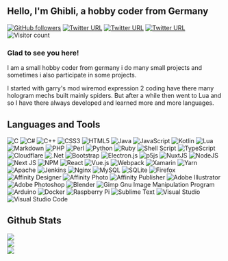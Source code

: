 ## Hello, I'm Ghibli, a hobby coder from Germany  

<a href="https://github.com/E2Ghibli?tab=followers" target="_blank" rel="noopener noreferrer"><img alt="GitHub followers" src="https://img.shields.io/github/followers/E2Ghibli?logo=github&style=flat-square"></a> <a href="https://steamcommunity.com/id/Sutajio_Jiburi" target="_blank" rel="noopener noreferrer"><img alt="Twitter URL" src="https://img.shields.io/twitter/url?label=Steam&logo=steam&style=flat-square&url=https%3A%2F%2Fsteamcommunity.com%2Fid%2FSutajio_Jiburi"></a> <a href="https://www.twitch.tv/e2ghibli" target="_blank" rel="noopener noreferrer"><img alt="Twitter URL" src="https://img.shields.io/twitter/url?label=Twitch&logo=twitch&style=flat-square&url=https%3A%2F%2Fwww.twitch.tv%2Fe2ghibli"></a> <a href="https://discord.com/users/311174578422546433" target="_blank" rel="noopener noreferrer"><img alt="Twitter URL" src="https://img.shields.io/twitter/url?label=Discord&logo=discord&style=flat-square&url=https%3A%2F%2Fdiscord.com%2Fusers%2F311174578422546433"></a> ![Visitor count](https://shields-io-visitor-counter.herokuapp.com/badge?page=E2Ghibli&logo=github)
  


### Glad to see you here!  
I am a small hobby coder from germany i do many small projects and sometimes i also participate in some projects. 

I started with garry's mod wiremod expression 2 coding have there many hologram mechs built mainly spiders. But after a while then went to Lua and so I have there always developed and learned more and more languages.  


## Languages and Tools
![C](https://img.shields.io/badge/c-%2300599C.svg?style=for-the-badge&logo=c&logoColor=white) ![C#](https://img.shields.io/badge/c%23-%23239120.svg?style=for-the-badge&logo=c-sharp&logoColor=white) ![C++](https://img.shields.io/badge/c++-%2300599C.svg?style=for-the-badge&logo=c%2B%2B&logoColor=white) ![CSS3](https://img.shields.io/badge/css3-%231572B6.svg?style=for-the-badge&logo=css3&logoColor=white) ![HTML5](https://img.shields.io/badge/html5-%23E34F26.svg?style=for-the-badge&logo=html5&logoColor=white) ![Java](https://img.shields.io/badge/java-%23ED8B00.svg?style=for-the-badge&logo=java&logoColor=white) ![JavaScript](https://img.shields.io/badge/javascript-%23323330.svg?style=for-the-badge&logo=javascript&logoColor=%23F7DF1E) ![Kotlin](https://img.shields.io/badge/kotlin-%230095D5.svg?style=for-the-badge&logo=kotlin&logoColor=white) ![Lua](https://img.shields.io/badge/lua-%232C2D72.svg?style=for-the-badge&logo=lua&logoColor=white) ![Markdown](https://img.shields.io/badge/markdown-%23000000.svg?style=for-the-badge&logo=markdown&logoColor=white) ![PHP](https://img.shields.io/badge/php-%23777BB4.svg?style=for-the-badge&logo=php&logoColor=white) ![Perl](https://img.shields.io/badge/perl-%2339457E.svg?style=for-the-badge&logo=perl&logoColor=white) ![Python](https://img.shields.io/badge/python-3670A0?style=for-the-badge&logo=python&logoColor=ffdd54) ![Ruby](https://img.shields.io/badge/ruby-%23CC342D.svg?style=for-the-badge&logo=ruby&logoColor=white) ![Shell Script](https://img.shields.io/badge/shell_script-%23121011.svg?style=for-the-badge&logo=gnu-bash&logoColor=white) ![TypeScript](https://img.shields.io/badge/typescript-%23007ACC.svg?style=for-the-badge&logo=typescript&logoColor=white) ![Cloudflare](https://img.shields.io/badge/Cloudflare-F38020?style=for-the-badge&logo=Cloudflare&logoColor=white) ![.Net](https://img.shields.io/badge/.NET-5C2D91?style=for-the-badge&logo=.net&logoColor=white) ![Bootstrap](https://img.shields.io/badge/bootstrap-%23563D7C.svg?style=for-the-badge&logo=bootstrap&logoColor=white) ![Electron.js](https://img.shields.io/badge/Electron-191970?style=for-the-badge&logo=Electron&logoColor=white) ![p5js](https://img.shields.io/badge/p5.js-ED225D?style=for-the-badge&logo=p5.js&logoColor=FFFFFF) ![NuxtJS](https://img.shields.io/badge/Nuxt-black?style=for-the-badge&logo=nuxt.js&logoColor=white) ![NodeJS](https://img.shields.io/badge/node.js-6DA55F?style=for-the-badge&logo=node.js&logoColor=white) ![Next JS](https://img.shields.io/badge/Next-black?style=for-the-badge&logo=next.js&logoColor=white) ![NPM](https://img.shields.io/badge/NPM-%23000000.svg?style=for-the-badge&logo=npm&logoColor=white) ![React](https://img.shields.io/badge/react-%2320232a.svg?style=for-the-badge&logo=react&logoColor=%2361DAFB) ![Vue.js](https://img.shields.io/badge/vuejs-%2335495e.svg?style=for-the-badge&logo=vuedotjs&logoColor=%234FC08D) ![Webpack](https://img.shields.io/badge/webpack-%238DD6F9.svg?style=for-the-badge&logo=webpack&logoColor=black) ![Xamarin](https://img.shields.io/badge/Xamarin-3199DC?style=for-the-badge&logo=xamarin&logoColor=white) ![Yarn](https://img.shields.io/badge/yarn-%232C8EBB.svg?style=for-the-badge&logo=yarn&logoColor=white) ![Apache](https://img.shields.io/badge/apache-%23D42029.svg?style=for-the-badge&logo=apache&logoColor=white) ![Jenkins](https://img.shields.io/badge/jenkins-%232C5263.svg?style=for-the-badge&logo=jenkins&logoColor=white) ![Nginx](https://img.shields.io/badge/nginx-%23009639.svg?style=for-the-badge&logo=nginx&logoColor=white) ![MySQL](https://img.shields.io/badge/mysql-%2300f.svg?style=for-the-badge&logo=mysql&logoColor=white) ![SQLite](https://img.shields.io/badge/sqlite-%2307405e.svg?style=for-the-badge&logo=sqlite&logoColor=white) ![Firefox](https://img.shields.io/badge/Firefox-FF7139?style=for-the-badge&logo=Firefox-Browser&logoColor=white) ![Affinity Designer](https://img.shields.io/badge/affinitydesginer-%231B72BE.svg?style=for-the-badge&logo=affinity-designer&logoColor=white) ![Affinity Photo](https://img.shields.io/badge/affinityphoto-ec79ff.svg?style=for-the-badge&logo=affinity-photo&logoColor=white) ![Affinity Publisher](https://img.shields.io/badge/affinitypublisher-ffa465.svg?style=for-the-badge&logo=affinity-publisher&logoColor=white) ![Adobe Illustrator](https://img.shields.io/badge/adobeillustrator-%23FF9A00.svg?style=for-the-badge&logo=adobeillustrator&logoColor=white) ![Adobe Photoshop](https://img.shields.io/badge/adobephotoshop-%2331A8FF.svg?style=for-the-badge&logo=adobephotoshop&logoColor=white) ![Blender](https://img.shields.io/badge/blender-%23F5792A.svg?style=for-the-badge&logo=blender&logoColor=white) ![Gimp Gnu Image Manipulation Program](https://img.shields.io/badge/Gimp-657D8B?style=for-the-badge&logo=gimp&logoColor=FFFFFF) ![Arduino](https://img.shields.io/badge/-Arduino-00979D?style=for-the-badge&logo=Arduino&logoColor=white) ![Docker](https://img.shields.io/badge/docker-%230db7ed.svg?style=for-the-badge&logo=docker&logoColor=white) ![Raspberry Pi](https://img.shields.io/badge/-RaspberryPi-C51A4A?style=for-the-badge&logo=Raspberry-Pi) ![Sublime Text](https://img.shields.io/badge/sublime-text-ff9800?style=for-the-badge&logo=sublime-text) ![Visual Studio](https://img.shields.io/badge/visual-studio-ce97fa?style=for-the-badge&logo=visual-studio) ![Visual Studio Code](https://img.shields.io/badge/visual-studiocode-23aaf2?style=for-the-badge&logo=visual-studio-code)
<br/>  


## Github Stats  
![](https://github-readme-stats.vercel.app/api?username=E2Ghibli&theme=dark&hide_border=false&include_all_commits=false&count_private=false)<br/>
![](https://github-readme-streak-stats.herokuapp.com/?user=E2Ghibli&theme=dark&hide_border=false)<br/>
![](https://github-readme-stats.vercel.app/api/top-langs/?username=E2Ghibli&theme=dark&hide_border=false&include_all_commits=false&count_private=false&layout=compact)

<br/>  

